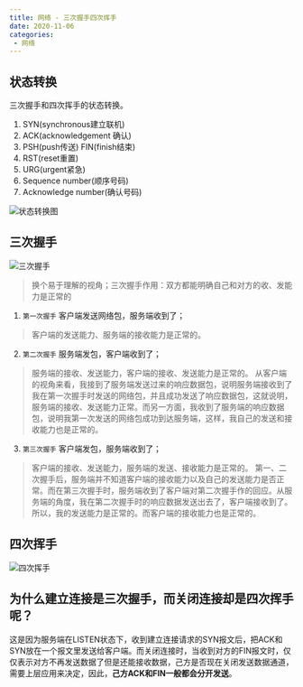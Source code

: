 ```yaml
---
title: 网络 - 三次握手四次挥手
date: 2020-11-06
categories:
 - 网络
---
```


## 状态转换

三次握手和四次挥手的状态转换。

1. SYN(synchronous建立联机) 
2. ACK(acknowledgement 确认) 
3. PSH(push传送) FIN(finish结束) 
4. RST(reset重置) 
5. URG(urgent紧急)
6. Sequence number(顺序号码) 
7. Acknowledge number(确认号码)

![状态转换图](https://pic3.zhimg.com/80/v2-e8aaab48ff996e5cd8a5b39dc450bd6a_720w.jpg)

## 三次握手

![三次握手](https://pic4.zhimg.com/80/v2-07c065a0321f887ae69e269d8dda9f43_720w.jpg)

> 换个易于理解的视角；三次握手作用：双方都能明确自己和对方的收、发能力是正常的

1. `第一次握手` 客户端发送网络包，服务端收到了；

> 客户端的发送能力、服务端的接收能力是正常的。

2. `第二次握手` 服务端发包，客户端收到了；

> 服务端的接收、发送能力，客户端的接收、发送能力是正常的。 从客户端的视角来看，我接到了服务端发送过来的响应数据包，说明服务端接收到了我在第一次握手时发送的网络包，并且成功发送了响应数据包，这就说明，服务端的接收、发送能力正常。而另一方面，我收到了服务端的响应数据包，说明我第一次发送的网络包成功到达服务端，这样，我自己的发送和接收能力也是正常的。

3. `第三次握手` 客户端发包，服务端收到了；

> 客户端的接收、发送能力，服务端的发送、接收能力是正常的。 第一、二次握手后，服务端并不知道客户端的接收能力以及自己的发送能力是否正常。而在第三次握手时，服务端收到了客户端对第二次握手作的回应。从服务端的角度，我在第二次握手时的响应数据发送出去了，客户端接收到了。所以，我的发送能力是正常的。而客户端的接收能力也是正常的。


## 四次挥手

![四次挥手](https://pic3.zhimg.com/80/v2-629f51f6f535ebd7683f944707b21d1e_720w.jpg)

## 为什么建立连接是三次握手，而关闭连接却是四次挥手呢？

这是因为服务端在LISTEN状态下，收到建立连接请求的SYN报文后，把ACK和SYN放在一个报文里发送给客户端。而关闭连接时，当收到对方的FIN报文时，仅仅表示对方不再发送数据了但是还能接收数据，己方是否现在关闭发送数据通道，需要上层应用来决定，因此，**己方ACK和FIN一般都会分开发送**。
